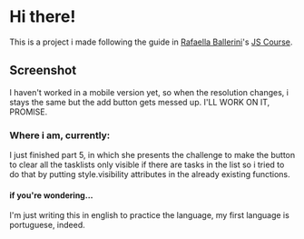 # Hi there!

This is a project i made following the guide in [Rafaella Ballerini](https://github.com/rafaballerini)'s [JS Course](https://youtube.com/playlist?list=PLhkO7OMKgT_rRK3qvJsZAy3jrkupOxD_h&si=9UTUhYgGT5twwtRp).

## Screenshot
[](screenshot-desktop.png)
I haven't worked in a mobile version yet, so when the resolution changes, i stays the same but the add button gets messed up. I'LL WORK ON IT, PROMISE.

### Where i am, currently:

I just finished part 5, in which she presents the challenge to make the button to clear all the tasklists only visible if there are tasks in the list so i tried to do that by putting style.visibility attributes in the already existing functions.

#### if you're wondering...
 
I'm just writing this in english to practice the language, my first language is portuguese, indeed.